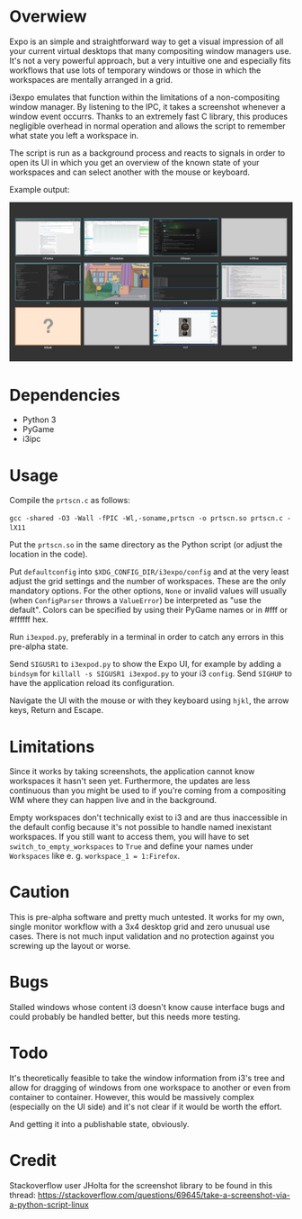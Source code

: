 # Overwiew

Expo is an simple and straightforward way to get a visual impression of all your current virtual desktops that many compositing window managers use.  It's not a very powerful approach, but a very intuitive one and especially fits workflows that use lots of temporary windows or those in which the workspaces are mentally arranged in a grid.

i3expo emulates that function within the limitations of a non-compositing window manager. By listening to the IPC, it takes a screenshot whenever a window event occurrs. Thanks to an extremely fast C library, this produces negligible overhead in normal operation and allows the script to remember what state you left a workspace in.

The script is run as a background process and reacts to signals in order to open its UI in which you get an overview of the known state of your workspaces and can select another with the mouse or keyboard.

Example output:

![Sample](img/ui.png)

# Dependencies

- Python 3
- PyGame
- i3ipc

# Usage

Compile the `prtscn.c` as follows:

`gcc -shared -O3 -Wall -fPIC -Wl,-soname,prtscn -o prtscn.so prtscn.c -lX11`

Put the `prtscn.so` in the same directory as the Python script (or adjust the location in the code).

Put `defaultconfig` into `$XDG_CONFIG_DIR/i3expo/config` and at the very least adjust the grid settings and the number of workspaces. These are the only mandatory options. For the other options, `None` or invalid values will usually (when `ConfigParser` throws a `ValueError`) be interpreted as "use the default". Colors can be specified by using their PyGame names or in #fff or #ffffff hex.

Run `i3expod.py`, preferably in a terminal in order to catch any errors in this pre-alpha state.

Send `SIGUSR1` to `i3expod.py` to show the Expo UI, for example by adding a `bindsym` for `killall -s SIGUSR1 i3expod.py` to your i3 `config`. Send `SIGHUP` to have the application reload its configuration.

Navigate the UI with the mouse or with they keyboard using `hjkl`, the arrow keys, Return and Escape.

# Limitations

Since it works by taking screenshots, the application cannot know workspaces it hasn't seen yet. Furthermore, the updates are less continuous than you might be used to if you're coming from a compositing WM where they can happen live and in the background.

Empty workspaces don't technically exist to i3 and are thus inaccessible in the default config because it's not possible to handle named inexistant workspaces. If you still want to access them, you will have to set `switch_to_empty_workspaces` to `True` and define your names under `Workspaces` like e. g. `workspace_1 = 1:Firefox`.

# Caution

This is pre-alpha software and pretty much untested. It works for my own, single monitor workflow with a 3x4 desktop grid and zero unusual use cases. There is not much input validation and no protection against you screwing up the layout or worse.

# Bugs

Stalled windows whose content i3 doesn't know cause interface bugs and could probably be handled better, but this needs more testing.

# Todo

It's theoretically feasible to take the window information from i3's tree and allow for dragging of windows from one workspace to another or even from container to container. However, this would be massively complex (especially on the UI side) and it's not clear if it would be worth the effort.

And getting it into a publishable state, obviously.

# Credit

Stackoverflow user JHolta for the screenshot library to be found in this thread: https://stackoverflow.com/questions/69645/take-a-screenshot-via-a-python-script-linux
